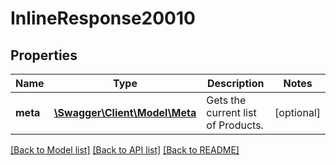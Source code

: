 # InlineResponse20010

## Properties
Name | Type | Description | Notes
------------ | ------------- | ------------- | -------------
**meta** | [**\Swagger\Client\Model\Meta**](Meta.md) | Gets the current list of Products. | [optional] 

[[Back to Model list]](../README.md#documentation-for-models) [[Back to API list]](../README.md#documentation-for-api-endpoints) [[Back to README]](../README.md)


